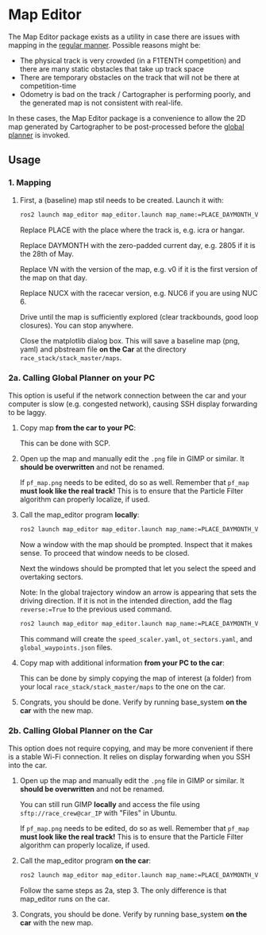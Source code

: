 # Map Editor

The Map Editor package exists as a utility in case there are issues with mapping in the [regular manner](../../../stack_master/launch/mapping_launch.xml). Possible reasons might be:

- The physical track is very crowded (in a F1TENTH competition) and there are many static obstacles that take up track space
- There are temporary obstacles on the track that will not be there at competition-time
- Odometry is bad on the track / Cartographer is performing poorly, and the generated map is not consistent with real-life.

In these cases, the Map Editor package is a convenience to allow the 2D map generated by Cartographer to be post-processed before the [global planner](../../../planner/global_planner/README.md) is invoked.

## Usage
### 1. Mapping
1. First, a (baseline) map stil needs to be created. Launch it with:
    ```bash
    ros2 launch map_editor map_editor.launch map_name:=PLACE_DAYMONTH_VN map_editor_mapping:=True racecar_version:=NUCX
    ```
    Replace PLACE with the place where the track is, e.g. icra or hangar.

    Replace DAYMONTH with the zero-padded current day, e.g. 2805 if it is the 28th of May.

    Replace VN with the version of the map, e.g. v0 if it is the first version of the map on that day.

    Replace NUCX with the racecar version, e.g. NUC6 if you are using NUC 6.

    Drive until the map is sufficiently explored (clear trackbounds, good loop closures). You can stop anywhere.

    Close the matplotlib dialog box. This will save a baseline map (png, yaml) and pbstream file **on the Car** at the directory `race_stack/stack_master/maps`.

### 2a. Calling Global Planner on your PC
This option is useful if the network connection between the car and your computer is slow (e.g. congested network), causing SSH display forwarding to be laggy.

1. Copy map **from the car to your PC**:

    This can be done with SCP.

2. Open up the map and manually edit the `.png` file in GIMP or similar. It **should be overwritten** and not be renamed.

    If `pf_map.png` needs to be edited, do so as well. Remember that `pf_map` **must look like the real track!** This is to ensure that the Particle Filter algorithm can properly localize, if used.

3. Call the map_editor program **locally**:
    ```bash
    ros2 launch map_editor map_editor.launch map_name:=PLACE_DAYMONTH_VN map_editor_mapping:=False
    ```

    Now a window with the map should be prompted. Inspect that it makes sense. To proceed that window needs to be closed.

    Next the windows should be prompted that let you select the speed and overtaking sectors.

    Note: In the global trajectory window an arrow is appearing that sets the driving direction. If it is not in the intended direction, add the flag `reverse:=True` to the previous used command.

    ```bash
    ros2 launch map_editor map_editor.launch map_name:=PLACE_DAYMONTH_VN map_editor_mapping:=False reverse:=True
    ```

    This command will create the `speed_scaler.yaml`, `ot_sectors.yaml`, and `global_waypoints.json` files.

4. Copy map with additional information **from your PC to the car**:

    This can be done by simply copying the map of interest (a folder) from your local `race_stack/stack_master/maps` to the one on the car.

6. Congrats, you should be done. Verify by running base_system **on the car** with the new map.

### 2b. Calling Global Planner on the Car

This option does not require copying, and may be more convenient if there is a stable Wi-Fi connection. It relies on display forwarding when you SSH into the car.

1. Open up the map and manually edit the `.png` file in GIMP or similar. It **should be overwritten** and not be renamed.

    You can still run GIMP **locally** and access the file using `sftp://race_crew@car_IP` with "Files" in Ubuntu.

    If `pf_map.png` needs to be edited, do so as well. Remember that `pf_map` **must look like the real track!** This is to ensure that the Particle Filter algorithm can properly localize, if used.

2. Call the map_editor program **on the car**:
    ```bash
    ros2 launch map_editor map_editor.launch map_name:=PLACE_DAYMONTH_VN map_editor_mapping:=False
    ```

    Follow the same steps as 2a, step 3. The only difference is that map_editor runs on the car.

3. Congrats, you should be done. Verify by running base_system **on the car** with the new map.
